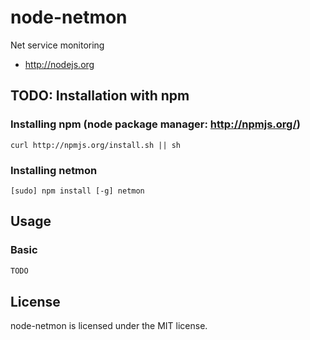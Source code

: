 # node-netmon
Net service monitoring


* http://nodejs.org

## TODO: Installation with npm 
### Installing npm (node package manager: http://npmjs.org/)

```
curl http://npmjs.org/install.sh || sh	
```

### Installing netmon

```
[sudo] npm install [-g] netmon
```


## Usage
### Basic 
```javascript
TODO
```


## License
node-netmon is licensed under the MIT license.